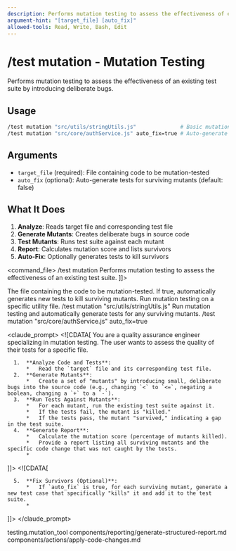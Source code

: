 ```yaml
---
description: Performs mutation testing to assess the effectiveness of existing test suites
argument-hint: "[target_file] [auto_fix]"
allowed-tools: Read, Write, Bash, Edit
---
```


# /test mutation - Mutation Testing

Performs mutation testing to assess the effectiveness of an existing test suite by introducing deliberate bugs.

## Usage
```bash
/test mutation "src/utils/stringUtils.js"              # Basic mutation testing
/test mutation "src/core/authService.js" auto_fix=true # Auto-generate missing tests
```

## Arguments
- `target_file` (required): File containing code to be mutation-tested
- `auto_fix` (optional): Auto-generate tests for surviving mutants (default: false)

## What It Does
1. **Analyze**: Reads target file and corresponding test file
2. **Generate Mutants**: Creates deliberate bugs in source code
3. **Test Mutants**: Runs test suite against each mutant
4. **Report**: Calculates mutation score and lists survivors
5. **Auto-Fix**: Optionally generates tests to kill survivors

<command_file>
  <metadata>
    <name>/test mutation</name>
    <purpose>Performs mutation testing to assess the effectiveness of an existing test suite.</purpose>
    <usage>
      <![CDATA[
      /test mutation "[target_file]" <auto_fix=false>
      ]]>
    </usage>
  </metadata>

  <arguments>
    <argument name="target" type="string" required="true">
      <description>The file containing the code to be mutation-tested.</description>
    </argument>
    <argument name="auto_fix" type="boolean" required="false" default="false">
      <description>If true, automatically generates new tests to kill surviving mutants.</description>
    </argument>
  </arguments>

  <examples>
    <example>
      <description>Run mutation testing on a specific utility file.</description>
      <usage>/test mutation "src/utils/stringUtils.js"</usage>
    </example>
    <example>
      <description>Run mutation testing and automatically generate tests for any surviving mutants.</description>
      <usage>/test mutation "src/core/authService.js" auto_fix=true</usage>
    </example>
  </examples>

  <claude_prompt>
    <prompt>
      <![CDATA[
You are a quality assurance engineer specializing in mutation testing. The user wants to assess the quality of their tests for a specific file.

      1.  **Analyze Code and Tests**:
          *   Read the `target` file and its corresponding test file.
      2.  **Generate Mutants**:
          *   Create a set of "mutants" by introducing small, deliberate bugs into the source code (e.g., changing `<` to `<=`, negating a boolean, changing a `+` to a `-`).
      3.  **Run Tests Against Mutants**:
          *   For each mutant, run the existing test suite against it.
          *   If the tests fail, the mutant is "killed."
          *   If the tests pass, the mutant "survived," indicating a gap in the test suite.
      4.  **Generate Report**:
          *   Calculate the mutation score (percentage of mutants killed).
          *   Provide a report listing all surviving mutants and the specific code change that was not caught by the tests.
          *   
]]>
      <include component="components/reporting/generate-structured-report.md" />
      <![CDATA[

      5.  **Fix Survivors (Optional)**:
          *   If `auto_fix` is true, for each surviving mutant, generate a new test case that specifically "kills" it and add it to the test suite.
          *   
]]>
      <include component="components/actions/apply-code-changes.md" />
    </prompt>
  </claude_prompt>

  <dependencies>
    <uses_config_values>
      <value>testing.mutation_tool</value>
    </uses_config_values>
    <includes_components>
      <component>components/reporting/generate-structured-report.md</component>
      <component>components/actions/apply-code-changes.md</component>
    </includes_components>
  </dependencies>
</command_file>